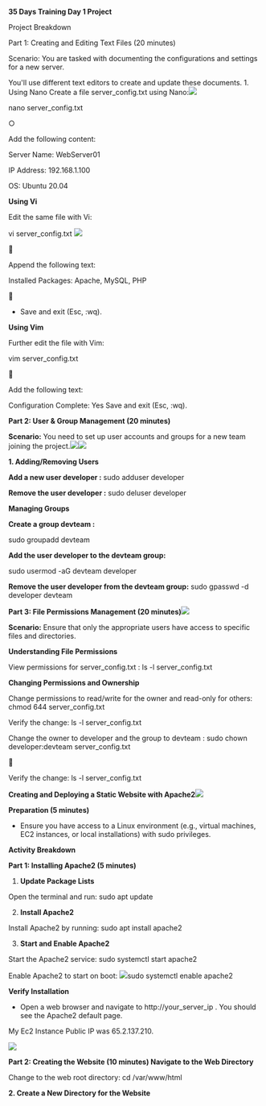 ﻿**35 Days Training Day 1 Project**

Project Breakdown

Part 1: Creating and Editing Text Files (20 minutes)

Scenario: You are tasked with documenting the configurations and settings for a new server.

You'll use different text editors to create and update these documents. 1. Using Nano Create a file server\_config.txt using Nano:![](Aspose.Words.d491a5a3-1a9f-4fe9-b08d-abf2fae3e741.001.png)

nano server\_config.txt

○

Add the following content:

Server Name: WebServer01

IP Address: 192.168.1.100

OS: Ubuntu 20.04

**Using Vi**

Edit the same file with Vi:

vi server\_config.txt ![](Aspose.Words.d491a5a3-1a9f-4fe9-b08d-abf2fae3e741.002.png)

￿ 

Append the following text: 

Installed Packages: Apache, MySQL, PHP 

￿ 

- Save and exit (Esc, :wq). 

**Using Vim** 

Further edit the file with Vim: 

vim server\_config.txt 

￿ 

Add the following text: 

Configuration Complete: Yes Save and exit (Esc, :wq). 

**Part 2: User & Group Management (20 minutes)**

**Scenario:** You need to set up user accounts and groups for a new team joining the project.![](Aspose.Words.d491a5a3-1a9f-4fe9-b08d-abf2fae3e741.003.png)![](Aspose.Words.d491a5a3-1a9f-4fe9-b08d-abf2fae3e741.004.png)

**1. Adding/Removing Users**

**Add a new user developer :** sudo adduser developer

**Remove the user developer :** sudo deluser developer

**Managing Groups**

**Create a group devteam :**

sudo groupadd devteam

**Add the user developer to the devteam group:**

sudo usermod -aG devteam developer

**Remove the user developer from the devteam group:** sudo gpasswd -d developer devteam

**Part 3: File Permissions Management (20 minutes)![](Aspose.Words.d491a5a3-1a9f-4fe9-b08d-abf2fae3e741.005.png)**

**Scenario:** Ensure that only the appropriate users have access to specific files and directories.

**Understanding File Permissions**

View permissions for server\_config.txt : ls -l server\_config.txt

**Changing Permissions and Ownership**

Change permissions to read/write for the owner and read-only for others: chmod 644 server\_config.txt

Verify the change: ls -l server\_config.txt

Change the owner to developer and the group to devteam : sudo chown developer:devteam server\_config.txt

￿

Verify the change: ls -l server\_config.txt

**Creating and Deploying a Static Website with Apache2![](Aspose.Words.d491a5a3-1a9f-4fe9-b08d-abf2fae3e741.006.png)**

**Preparation (5 minutes)**

- Ensure you have access to a Linux environment (e.g., virtual machines, EC2 instances, or local installations) with sudo privileges.

**Activity Breakdown**

**Part 1: Installing Apache2 (5 minutes)**

1. **Update Package Lists**

Open the terminal and run: sudo apt update

2. **Install Apache2**

Install Apache2 by running: sudo apt install apache2

3. **Start and Enable Apache2**

Start the Apache2 service: sudo systemctl start apache2

Enable Apache2 to start on boot: ![](Aspose.Words.d491a5a3-1a9f-4fe9-b08d-abf2fae3e741.007.png)sudo systemctl enable apache2

**Verify Installation**

- Open a web browser and navigate to http://your\_server\_ip . You should see the Apache2 default page.

My Ec2 Instance Public IP was 65.2.137.210.

![](Aspose.Words.d491a5a3-1a9f-4fe9-b08d-abf2fae3e741.008.png)

**Part 2: Creating the Website (10 minutes) Navigate to the Web Directory**

Change to the web root directory: cd /var/www/html

**2. Create a New Directory for the Website**
